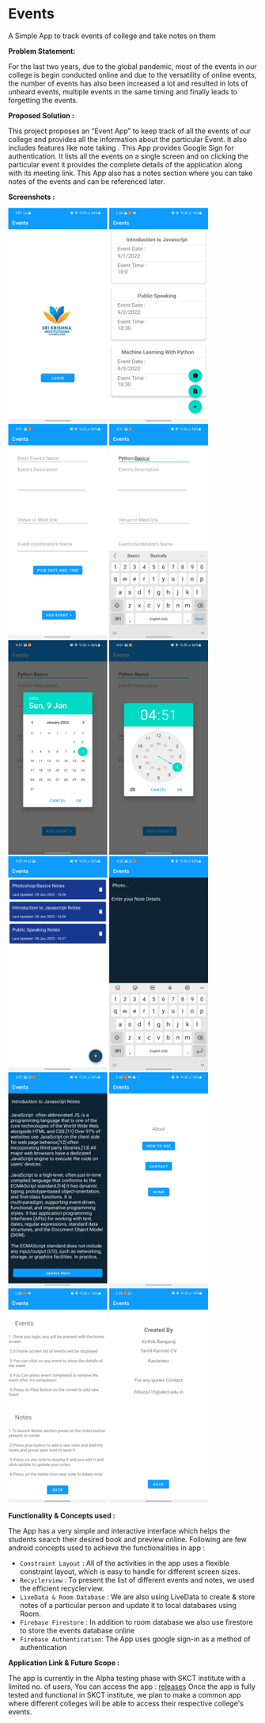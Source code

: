# Events
A Simple App to track events of college and take notes on them

<b> Problem Statement: </b>

For the last two years, due to the global pandemic, most of the events in our college is begin conducted online and due to the 
versatility of online events, the number of events has also been increased a lot and resulted in lots of unheard events, 
multiple events in the same timing and finally leads to forgetting the events. 

<b> Proposed Solution : </b>

This project proposes an “Event App” to keep track of all the events of our college and provides all the information about the particular Event.
It also includes features like note taking . This App provides Google Sign for authentication. It lists all the events on a single screen and 
on clicking the particular event it provides the complete details of the application along with its meeting link.
This App also has a notes section where you can take notes of the events and can be referenced later.


<b> Screenshots : </b>

<img width="200" height="433" src="./assets/images/screenshots/Event SS-1.jpg">           <img width="200" height="433" src="./assets/images/screenshots/Event SS-2.jpg">           <img width="200" height="433" src="./assets/images/screenshots/Event SS-3.jpg">
<img width="200" height="433" src="./assets/images/screenshots/Event SS-4.jpg">           <img width="200" height="433" src="./assets/images/screenshots/Event SS-5.jpg">           <img width="200" height="433" src="./assets/images/screenshots/Event SS-6.jpg">
<img width="200" height="433" src="./assets/images/screenshots/Event SS-7.jpg">           <img width="200" height="433" src="./assets/images/screenshots/Event SS-8.jpg">           <img width="200" height="433" src="./assets/images/screenshots/Event SS-9.jpg">
<img width="200" height="433" src="./assets/images/screenshots/Event SS-10.jpg">           <img width="200" height="433" src="./assets/images/screenshots/Event SS-11.jpg">           <img width="200" height="433" src="./assets/images/screenshots/Event SS-12.jpg">

<b> Functionality & Concepts used : </b>

The App has a very simple and interactive interface which helps the students search their desired book and preview online. Following are few android concepts used to achieve the functionalities in app :

- `Constraint Layout` : All of the activities in the app uses a flexible constraint layout, which is easy to handle for different screen sizes.
- `Recyclerview` :  To present the list of different events and notes, we used the efficient recyclerview. 
- `LiveData & Room Database` : We are also using LiveData to create & store notes of a particular person and update it to local databases using Room.
- `Firebase Firestore` : In addition to room database we also use firestore to store the events database online
- `Firebase Authentication`: The App uses google sign-in as a method of authentication

<b> Application Link & Future Scope : </b>

The app is currently in the Alpha testing phase with SKCT institute with a limited no. of users,
You can access the app : [releases](https://github.com/Kirthik1/Events/releases/tag/v1.0)
Once the app is fully tested and functional in SKCT institute, we plan to make a common app where different colleges will be able to access their respective college's events.  
